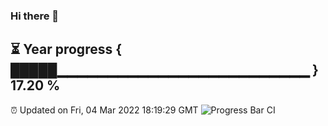 ### Hi there 👋
⏳ Year progress { █████▁▁▁▁▁▁▁▁▁▁▁▁▁▁▁▁▁▁▁▁▁▁▁▁▁ } 17.20 %
---
⏰ Updated on Fri, 04 Mar 2022 18:19:29 GMT
![Progress Bar CI](https://github.com/liununu/liununu/workflows/Progress%20Bar%20CI/badge.svg)
